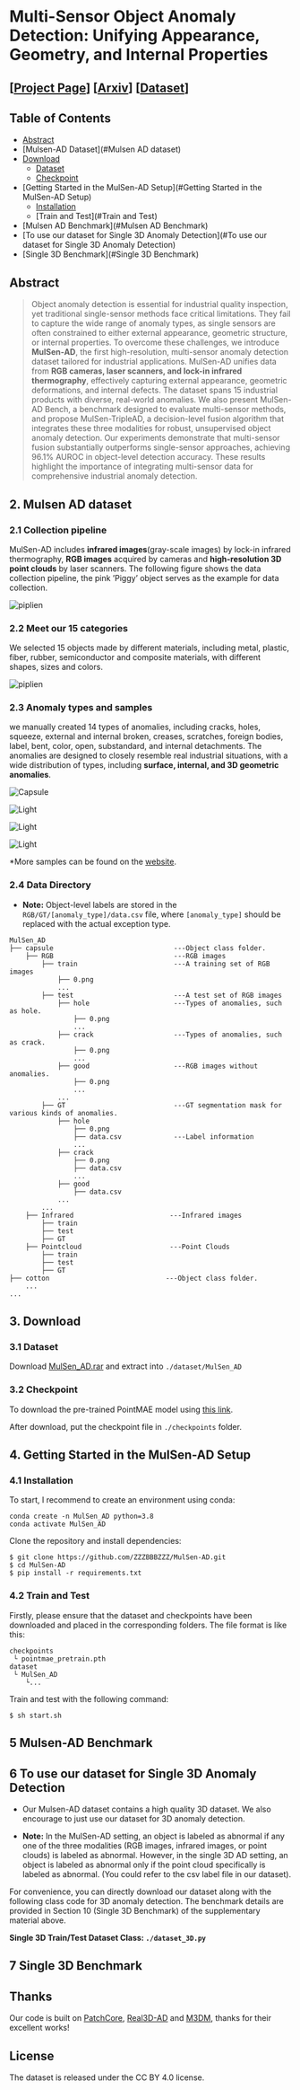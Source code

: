# Multi-Sensor Object Anomaly Detection: Unifying Appearance, Geometry, and Internal Properties
## [[Project Page](https://zzzbbbzzz.github.io/MulSen_AD/index.html)] [[Arxiv](https://zzzbbbzzz.github.io/MulSen_AD/index.html)] [[Dataset](https://huggingface.co/datasets/orgjy314159/MulSen_AD/tree/main)]

## Table of Contents
- [Abstract](#Abstract)
- [Mulsen-AD Dataset](#Mulsen AD dataset)
- [Download](#Download)
  - [Dataset](#Dataset)
  - [Checkpoint](#Checkpoint)
- [Getting Started in the MulSen-AD Setup](#Getting Started in the MulSen-AD Setup)
  - [Installation](#Installation)
  - [Train and Test](#Train and Test)
- [Mulsen AD Benchmark](#Mulsen AD Benchmark)
- [To use our dataset for Single 3D Anomaly Detection](#To use our dataset for Single 3D Anomaly Detection)
- [Single 3D Benchmark](#Single 3D Benchmark)
## Abstract
>Object anomaly detection is essential for industrial quality inspection, yet traditional single-sensor methods face critical limitations. They fail to capture the wide range of anomaly types, as single sensors are often constrained to either external appearance, geometric structure, or internal properties. To overcome these challenges, we introduce **MulSen-AD**, the first high-resolution, multi-sensor anomaly detection dataset tailored for industrial applications. MulSen-AD unifies data from **RGB cameras, laser scanners, and lock-in infrared thermography**, effectively capturing external appearance, geometric deformations, and internal defects. The dataset spans 15 industrial products with diverse, real-world anomalies. We also present MulSen-AD Bench, a benchmark designed to evaluate multi-sensor methods, and propose MulSen-TripleAD, a decision-level fusion algorithm that integrates these three modalities for robust, unsupervised object anomaly detection. Our experiments demonstrate that multi-sensor fusion substantially outperforms single-sensor approaches, achieving 96.1\% AUROC in object-level detection accuracy. These results highlight the importance of integrating multi-sensor data for comprehensive industrial anomaly detection. 



## 2. Mulsen AD dataset

### 2.1 Collection pipeline
MulSen-AD includes **infrared images**(gray-scale images) by lock-in infrared thermography, **RGB images** acquired by cameras and **high-resolution 3D point clouds** by laser scanners. The following figure shows the data collection pipeline, the pink ’Piggy’ object serves as the example for data collection.

![piplien](./img/device.png)

### 2.2 Meet our 15 categories
We selected 15 objects made by different materials, including metal, plastic, fiber, rubber, semiconductor and composite materials, with different shapes, sizes and colors.

![piplien](./img/cases.png)

### 2.3 Anomaly types and samples
we manually created 14 types of anomalies, including cracks, holes, squeeze, external and internal broken, creases, scratches, foreign bodies, label, bent, color, open, substandard, and internal detachments. The anomalies are designed to closely resemble real industrial situations, with a wide distribution of types, including **surface, internal, and 3D geometric anomalies**. 

<!-- Capsule： -->

![Capsule](./img/Capsule.jpg)

<!-- Light： -->

![Light](./img/Cotton.jpg)

<!-- Cotton： -->

![Light](./img/Cube.jpg)

![Light](./img/Piggy.jpg)

*More samples can be found on the [website](https://zzzbbbzzz.github.io/MulSen_AD/index.html).

### 2.4 Data Directory

- **Note:** Object-level labels are stored in the `RGB/GT/[anomaly_type]/data.csv` file, where `[anomaly_type]` should be replaced with the actual exception type.
```
MulSen_AD
├── capsule                              ---Object class folder.
    ├── RGB                              ---RGB images
        ├── train                        ---A training set of RGB images
            ├── 0.png
            ...
        ├── test                         ---A test set of RGB images
            ├── hole                     ---Types of anomalies, such as hole. 
                ├── 0.png
                ...
            ├── crack                    ---Types of anomalies, such as crack.
                ├── 0.png
                ...
            ├── good                     ---RGB images without anomalies.
                ├── 0.png
                ...
            ...
        ├── GT                           ---GT segmentation mask for various kinds of anomalies.
            ├── hole
                ├── 0.png
                ├── data.csv             ---Label information
                ...
            ├── crack
                ├── 0.png
                ├── data.csv
                ...
            ├── good
                ├── data.csv
            ...
        ...
    ├── Infrared                        ---Infrared images
        ├── train
        ├── test
        ├── GT
    ├── Pointcloud                      ---Point Clouds
        ├── train
        ├── test
        ├── GT
├── cotton                             ---Object class folder.                      
    ... 
...
```



## 3. Download

### 3.1 Dataset


Download [MulSen_AD.rar](https://huggingface.co/datasets/orgjy314159/MulSen_AD/tree/main) and extract into `./dataset/MulSen_AD`

### 3.2 Checkpoint

To download the pre-trained PointMAE model using [this link](https://drive.google.com/file/d/1-wlRIz0GM8o6BuPTJz4kTt6c_z1Gh6LX/view?usp=sharing). 

After download, put the checkpoint file in `./checkpoints` folder.




## 4. Getting Started in the MulSen-AD Setup


### 4.1 Installation
To start, I recommend to create an environment using conda:
```
conda create -n MulSen_AD python=3.8
conda activate MulSen_AD
```

Clone the repository and install dependencies:
```
$ git clone https://github.com/ZZZBBBZZZ/MulSen-AD.git
$ cd MulSen-AD
$ pip install -r requirements.txt
```  


### 4.2 Train and Test
Firstly, please ensure that the dataset and checkpoints have been downloaded and placed in the corresponding folders. The file format is like this:
```
checkpoints
 └ pointmae_pretrain.pth
dataset
 └ MulSen_AD
    └...
```


Train and test with the following command:
```
$ sh start.sh
```
## 5 Mulsen-AD Benchmark
## 6 To use our dataset for Single 3D Anomaly Detection
- Our Mulsen-AD dataset contains a high quality 3D dataset. We also encourage to just use our dataset for 3D anomaly detection.

- **Note:** In the MulSen-AD setting, an object is labeled as abnormal if any one of the three modalities (RGB images, infrared images, or point clouds) is labeled as abnormal. However, in the single 3D AD setting, an object is labeled as abnormal only if the point cloud specifically is labeled as abnormal. (You could refer to the csv label file in our dataset). 

For convenience, you can directly download our dataset along with the following class code for 3D anomaly detection. The benchmark details are provided in Section 10 (Single 3D Benchmark) of the supplementary material above.

**Single 3D Train/Test Dataset Class: `./dataset_3D.py`**
## 7 Single 3D Benchmark

## Thanks

Our code is built on [PatchCore](https://github.com/amazon-science/patchcore-inspection), [Real3D-AD](https://github.com/eliahuhorwitz/3D-ADS) and [M3DM](https://github.com/nomewang/M3DM), thanks for their excellent works!

## License
The dataset is released under the CC BY 4.0 license.
